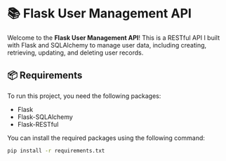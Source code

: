 # 📚 Flask User Management API

Welcome to the **Flask User Management API**! This is a RESTful API I built with Flask and SQLAlchemy to manage user data, including creating, retrieving, updating, and deleting user records.

## 📦 Requirements

To run this project, you need the following packages:

- Flask
- Flask-SQLAlchemy
- Flask-RESTful

You can install the required packages using the following command:

```bash
pip install -r requirements.txt




